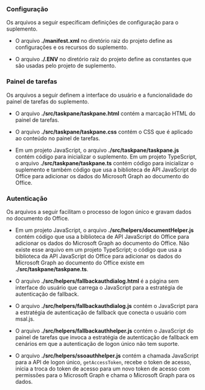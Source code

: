 ### <a name="configuration"></a>Configuração

Os arquivos a seguir especificam definições de configuração para o suplemento.

- O arquivo **./manifest.xml** no diretório raiz do projeto define as configurações e os recursos do suplemento.

- O arquivo **./.ENV** no diretório raiz do projeto define as constantes que são usadas pelo projeto de suplemento.

### <a name="task-pane"></a>Painel de tarefas

Os arquivos a seguir definem a interface do usuário e a funcionalidade do painel de tarefas do suplemento.

- O arquivo **./src/taskpane/taskpane.html** contém a marcação HTML do painel de tarefas.

- O arquivo **./src/taskpane/taskpane.css** contém o CSS que é aplicado ao conteúdo no painel de tarefas.

- Em um projeto JavaScript, o arquivo **./src/taskpane/taskpane.js** contém código para inicializar o suplemento. Em um projeto TypeScript, o arquivo **./src/taskpane/taskpane.ts** contém código para inicializar o suplemento e também código que usa a biblioteca de API JavaScript do Office para adicionar os dados do Microsoft Graph ao documento do Office.

### <a name="authentication"></a>Autenticação

Os arquivos a seguir facilitam o processo de logon único e gravam dados no documento do Office.

- Em um projeto JavaScript, o arquivo **./src/helpers/documentHelper.js** contém código que usa a biblioteca de API JavaScript do Office para adicionar os dados do Microsoft Graph ao documento do Office. Não existe esse arquivo em um projeto TypeScript; o código que usa a biblioteca da API JavaScript do Office para adicionar os dados do Microsoft Graph ao documento do Office existe em **./src/taskpane/taskpane.ts**.

- O arquivo **./src/helpers/fallbackauthdialog.html** é a página sem interface do usuário que carrega o JavaScript para a estratégia de autenticação de fallback.

- O arquivo **./src/helpers/fallbackauthdialog.js** contém o JavaScript para a estratégia de autenticação de fallback que conecta o usuário com msal.js.

- O arquivo **./src/helpers/fallbackauthhelper.js** contém o JavaScript do painel de tarefas que invoca a estratégia de autenticação de fallback em cenários em que a autenticação de logon único não tem suporte.

- O arquivo **./src/helpers/ssoauthhelper.js** contém a chamada JavaScript para a API de logon único, `getAccessToken`, recebe o token de acesso, inicia a troca do token de acesso para um novo token de acesso com permissões para o Microsoft Graph e chama o Microsoft Graph para os dados.